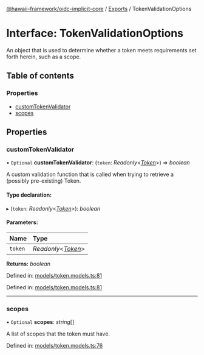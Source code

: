 [@hawaii-framework/oidc-implicit-core](../README.md) / [Exports](../modules.md) / TokenValidationOptions

# Interface: TokenValidationOptions

An object that is used to determine whether a token
meets requirements set forth herein, such as a scope.

## Table of contents

### Properties

- [customTokenValidator](tokenvalidationoptions.md#customtokenvalidator)
- [scopes](tokenvalidationoptions.md#scopes)

## Properties

### customTokenValidator

• `Optional` **customTokenValidator**: (`token`: *Readonly*<[*Token*](token.md)\>) => *boolean*

A custom validation function that is called when trying
to retrieve a (possibly pre-existing) Token.

#### Type declaration:

▸ (`token`: *Readonly*<[*Token*](token.md)\>): *boolean*

#### Parameters:

| Name | Type |
| :------ | :------ |
| `token` | *Readonly*<[*Token*](token.md)\> |

**Returns:** *boolean*

Defined in: [models/token.models.ts:81](https://github.com/Q24/hawaii-packages/blob/b83b9d6/packages/oidc-implicit-core/src/models/token.models.ts#L81)

Defined in: [models/token.models.ts:81](https://github.com/Q24/hawaii-packages/blob/b83b9d6/packages/oidc-implicit-core/src/models/token.models.ts#L81)

___

### scopes

• `Optional` **scopes**: *string*[]

A list of scopes that the token must have.

Defined in: [models/token.models.ts:76](https://github.com/Q24/hawaii-packages/blob/b83b9d6/packages/oidc-implicit-core/src/models/token.models.ts#L76)
